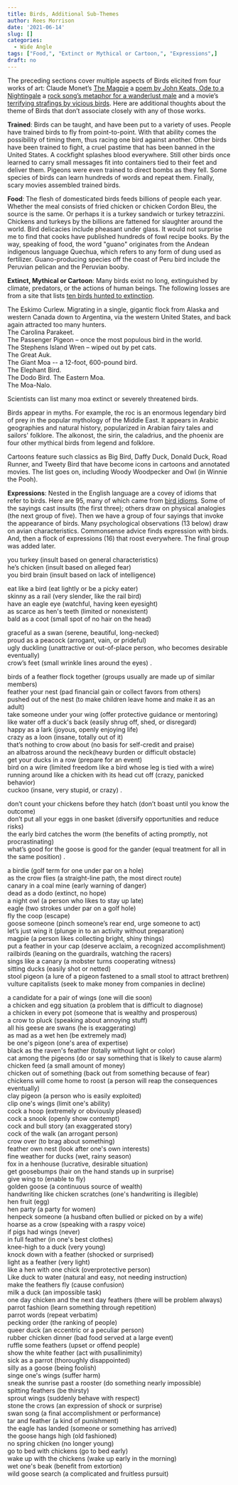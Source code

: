 ```yaml
---
title: Birds, Additional Sub-Themes
author: Rees Morrison
date: '2021-06-14'
slug: []
categories:
  - Wide Angle
tags: ["Food,", "Extinct or Mythical or Cartoon,", "Expressions",]
draft: no 
---
```


The preceding sections cover multiple aspects of Birds elicited from four works of art:   Claude Monet’s [The Magpie](https://themesfromart.com/post/2021-06-07-birds-the-magpie-a-painting-by-claude-monet/birdsmagpie/) a [poem by John Keats, Ode to a Nightingale](https://themesfromart.com/post/2021-06-14-birds-ode-to-a-nightingale-a-poem-by-john-keats/birdskeats/) a [rock song’s metaphor for a wanderlust male](https://themesfromart.com/post/2021-06-07-birds-free-bird-a-song-by-lynyrd-skynyrd/birdsfreebird/) and a movie’s [terrifying strafings by vicious birds](https://themesfromart.com/post/2021-06-07-birds-the-birds-a-movie-directed-by-alfred-hitchcock/birdsthebirds/). Here are additional thoughts about the theme of Birds that don’t associate closely with any of those works. 

<!--more-->

**Trained**: Birds can be taught, and have been put to a variety of uses.  People have trained birds to fly from point-to-point.  With that ability comes the possibility of timing them, thus racing one bird against another.   Other birds have been trained to fight, a cruel pastime that has been banned in the United States.  A cockfight splashes blood everywhere.  Still other birds once learned to carry small messages fit into containers tied to their feet and deliver them. Pigeons were even trained to direct bombs as they fell. Some species of birds can learn hundreds of words and repeat them. Finally, scary movies assembled trained birds.

**Food**: The flesh of domesticated birds feeds billions of people each year.  Whether the meal consists of fried chicken or chicken Cordon Bleu, the source is the same.  Or perhaps it is a turkey sandwich or turkey tetrazzini.  Chickens and turkeys by the billions are fattened for slaughter around the world.  Bird delicacies include pheasant under glass. It would not surprise me to find that cooks have published hundreds of fowl recipe books.  By the way, speaking of food, the word "guano" originates from the Andean indigenous language Quechua, which refers to any form of dung used as fertilizer.  Guano-producing species off the coast of Peru bird include the Peruvian pelican and the Peruvian booby.

**Extinct, Mythical or Cartoon**: Many birds exist no long, extinguished by climate, predators, or the actions of human beings.  The following losses are from a site that lists [ten birds hunted to extinction](https://www.thoughtco.com/recently-extinct-birds-1093727).

The Eskimo Curlew.  Migrating in a single, gigantic flock from Alaska and western Canada down to Argentina, via the western United States, and back again attracted too many hunters.  
The Carolina Parakeet.  
The Passenger Pigeon – once the most populous bird in the world.  
The Stephens Island Wren – wiped out by pet cats.  
The Great Auk.  
The Giant Moa -- a 12-foot, 600-pound bird.  
The Elephant Bird.  
The Dodo Bird.
The Eastern Moa.  
The Moa-Nalo.  

Scientists can list many moa extinct or severely threatened birds.

Birds appear in myths.  For example, the roc is an enormous legendary bird of prey in the popular mythology of the Middle East.  It appears in Arabic geographies and natural history, popularized in Arabian fairy tales and sailors' folklore.  The alkonost, the sirin, the caladrius, and the phoenix are four other mythical birds from legend and folklore.

Cartoons feature such classics as Big Bird, Daffy Duck, Donald Duck, Road Runner, and Tweety Bird that have become icons in cartoons and annotated movies.   The list goes on, including Woody Woodpecker and Owl (in Winnie the Pooh). 

**Expressions**:  Nested in the English language are a covey of idioms that refer to birds.  Here are 95, many of which came from [bird idioms](https://www.thespruce.com/bird-idioms-explained-386739). Some of the sayings cast insults (the first three); others draw on physical analogies (the next group of five).  Then we have a group of four sayings that invoke the appearance of birds.  Many psychological observations (13 below) draw on avian characteristics.  Commonsense advice finds expression with birds.  And, then a flock of expressions (16) that roost everywhere.  The final group was added later.

<!--Here are the sayings.-->  

you turkey (insult based on general characteristics)  
he’s chicken (insult based on alleged fear)  
you bird brain (insult based on lack of intelligence)  

eat like a bird (eat lightly or be a picky eater)   
skinny as a rail (very slender, like the rail bird)   
have an eagle eye (watchful, having keen eyesight)   
as scarce as hen's teeth (limited or nonexistent)   
bald as a coot (small spot of no hair on the head)  

graceful as a swan (serene, beautiful, long-necked)   
proud as a peacock (arrogant, vain, or prideful)   
ugly duckling (unattractive or out-of-place person, who becomes desirable eventually)   
crow’s feet (small wrinkle lines around the eyes)  .

birds of a feather flock together (groups usually are made up of similar members)  
feather your nest (pad financial gain or collect favors from others)  
pushed out of the nest (to make children leave home and make it as an adult)  
take someone under your wing (offer protective guidance or mentoring)  
like water off a duck's back (easily shrug off, shed, or disregard)  
happy as a lark (joyous, openly enjoying life)  
crazy as a loon (insane, totally out of it)  
that’s nothing to crow about (no basis for self-credit and praise)  
an albatross around the neck(heavy burden or difficult obstacle)  
get your ducks in a row (prepare for an event)  
bird on a wire (limited freedom like a bird whose leg is tied with a wire)  
running around like a chicken with its head cut off (crazy, panicked behavior)  
cuckoo (insane, very stupid, or crazy)  .

don’t count your chickens before they hatch (don’t boast until you know the outcome)  
don’t put all your eggs in one basket (diversify opportunities and reduce risks)  
the early bird catches the worm (the benefits of acting promptly, not procrastinating)  
what’s good for the goose is good for the gander (equal treatment for all in the same position)  .

a birdie (golf term for one under par on a hole)  
as the crow flies (a straight-line path, the most direct route)  
canary in a coal mine (early warning of danger)  
dead as a dodo (extinct, no hope)   
a night owl (a person who likes to stay up late)  
eagle (two strokes under par on a golf hole)  
fly the coop (escape)  
goose someone (pinch someone’s rear end, urge someone to act)  
let’s just wing it (plunge in to an activity without preparation)  
magpie (a person likes collecting bright, shiny things)  
put a feather in your cap (deserve acclaim, a recognized accomplishment)  
railbirds (leaning on the guardrails, watching the racers)  
sings like a canary (a mobster turns cooperating witness)  
sitting ducks (easily shot or netted)  
stool pigeon (a lure of a pigeon fastened to a small stool to attract brethren)  
vulture capitalists (seek to make money from companies in decline)  

a candidate for a pair of wings (one will die soon)  
a chicken and egg situation (a problem that is difficult to diagnose)  
a chicken in every pot (someone that is wealthy and prosperous)  
a crow to pluck (speaking about annoying stuff)  
all his geese are swans (he is exaggerating)  
as mad as a wet hen (be extremely mad)  
be one's pigeon (one's area of expertise)  
black as the raven's feather (totally without light or color)  
cat among the pigeons (do or say something that is likely to cause alarm)  
chicken feed (a small amount of money)  
chicken out of something (back out from something because of fear)  
chickens will come home to roost (a person will reap the consequences eventually)  
clay pigeon (a person who is easily exploited)  
clip one's wings (limit one's ability)  
cock a hoop (extremely or obviously pleased)  
cock a snook (openly show contempt)  
cock and bull story (an exaggerated story)  
cock of the walk (an arrogant person)  
crow over (to brag about something)  
feather own nest (look after one's own interests)  
fine weather for ducks (wet, rainy season)  
fox in a henhouse (lucrative, desirable situation)  
get goosebumps (hair on the hand stands up in surprise)  
give wing to (enable to fly)  
golden goose (a continuous source of wealth)  
handwriting like chicken scratches (one's handwriting is illegible)  
hen fruit (egg)  
hen party (a party for women)  
henpeck someone (a husband often bullied or picked on by a wife)  
hoarse as a crow (speaking with a raspy voice)  
if pigs had wings (never)  
in full feather (in one's best clothes)  
knee-high to a duck (very young)  
knock down with a feather (shocked or surprised)  
light as a feather (very light)  
like a hen with one chick (overprotective person)  
Like duck to water (natural and easy, not needing instruction)  
make the feathers fly (cause confusion)  
milk a duck (an impossible task)  
one day chicken and the next day feathers (there will be problem always)  
parrot fashion (learn something through repetition)  
parrot words (repeat verbatim)  
pecking order (the ranking of people)  
queer duck (an eccentric or a peculiar person)  
rubber chicken dinner (bad food served at a large event)  
ruffle some feathers (upset or offend people)  
show the white feather (act with pusallinimity)  
sick as a parrot (thoroughly disappointed)  
silly as a goose (being foolish)  
singe one's wings (suffer harm)  
sneak the sunrise past a rooster (do something nearly impossible)  
spitting feathers (be thirsty)  
sprout wings (suddenly behave with respect)  
stone the crows (an expression of shock or surprise)  
swan song (a final accomplishment or performance)  
tar and feather (a kind of punishment)  
the eagle has landed (someone or something has arrived)  
the goose hangs high (old fashioned)  
no spring chicken (no longer young)  
go to bed with chickens (go to bed early)  
wake up with the chickens (wake up early in the morning)  
wet one's beak (benefit from extortion)  
wild goose search (a complicated and fruitless pursuit)  

